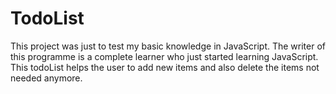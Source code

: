 # TodoList
This project was just to test my basic knowledge in JavaScript.
The writer of this programme is a complete learner who just started learning JavaScript.
This todoList helps the user to add new items and also delete the items not needed anymore.
